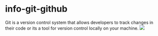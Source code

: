 # info-git-github
Git is a version control system that allows developers to track changes in their code or its a tool for version control locally on your machine.
<img src="![images](https://github.com/user-attachments/assets/637b8e6c-ce9e-48a6-864b-f372ab7f661e)
"> 
